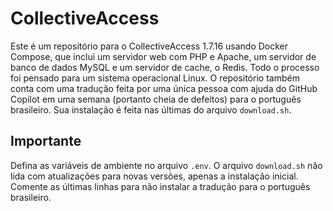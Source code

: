 # CollectiveAccess
Este é um repositório para o CollectiveAccess 1.7.16 usando Docker Compose, que inclui um servidor web com PHP e Apache, um servidor de banco de dados MySQL e um servidor de cache, o Redis.
Todo o processo foi pensado para um sistema operacional Linux.
O repositório também conta com uma tradução feita por uma única pessoa com ajuda do GitHub Copilot em uma semana (portanto cheia de defeitos) para o português brasileiro. Sua instalação é feita nas últimas do arquivo `download.sh`.

## Importante
Defina as variáveis de ambiente no arquivo `.env`.
O arquivo `download.sh` não lida com atualizações para novas versões, apenas a instalação inicial. Comente as últimas linhas para não instalar a tradução para o português brasileiro.
